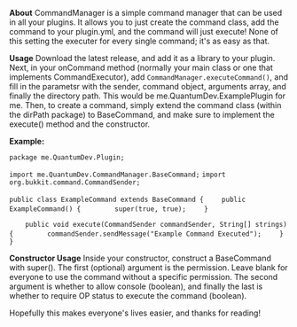 **About**
CommandManager is a simple command manager that can be used in all your plugins. It allows you to just create the command class, add the command to your plugin.yml, and the command will just execute! None of this setting the executer for every single command; it's as easy as that.

**Usage**
Download the latest release, and add it as a library to your plugin. Next, in your onCommand method (normally your main class or one that implements CommandExecutor), add ```CommandManager.executeCommand()```, and fill in the parametsr with the sender, command object, arguments array, and finally the directory path. This would be me.QuantumDev.ExamplePlugin for me. Then, to create a command, simply extend the command class (within the dirPath package) to BaseCommand, and make sure to implement the execute() method and the constructor. 

**Example:**

```package me.QuantumDev.Plugin;```

```import me.QuantumDev.CommandManager.BaseCommand;```
```import org.bukkit.command.CommandSender;```

```public class ExampleCommand extends BaseCommand {```
```    public ExampleCommand() {```
```        super(true, true);```
```    }```

```    public void execute(CommandSender commandSender, String[] strings) {```
```        commandSender.sendMessage("Example Command Executed");```
```    }```
```}```

**Constructor Usage**
Inside your constructor, construct a BaseCommand with super(). The first (optional) argument is the permission. Leave blank for everyone to use the command without a specific permission. The second argument is whether to allow console (boolean), and finally the last is whether to require OP status to execute the command (boolean).

Hopefully this makes everyone's lives easier, and thanks for reading!

